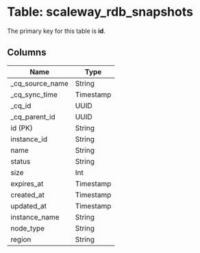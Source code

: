 # Table: scaleway_rdb_snapshots

The primary key for this table is **id**.

## Columns

| Name          | Type          |
| ------------- | ------------- |
|_cq_source_name|String|
|_cq_sync_time|Timestamp|
|_cq_id|UUID|
|_cq_parent_id|UUID|
|id (PK)|String|
|instance_id|String|
|name|String|
|status|String|
|size|Int|
|expires_at|Timestamp|
|created_at|Timestamp|
|updated_at|Timestamp|
|instance_name|String|
|node_type|String|
|region|String|